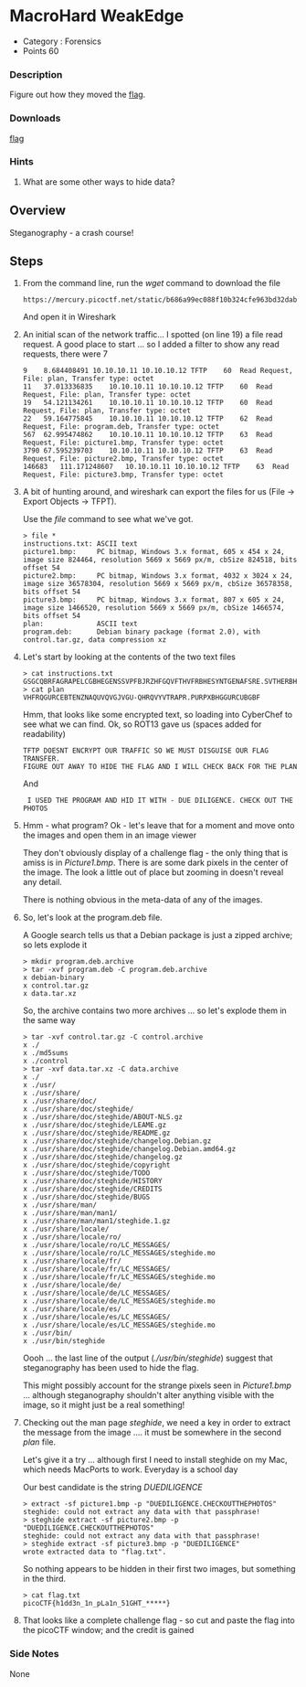 # MacroHard WeakEdge
- Category : Forensics
- Points 60

### Description

Figure out how they moved the [flag](https://mercury.picoctf.net/static/b686a99ec088f10b324cfe963bd32dab/tftp.pcapng).


### Downloads
[flag](./tftp.pcapng)


### Hints

1. What are some other ways to hide data?



## Overview

Steganography - a crash course!


## Steps

1. From the command line, run the *wget* command to download the file

   ```
   https://mercury.picoctf.net/static/b686a99ec088f10b324cfe963bd32dab/tftp.pcapng
   ```

   And open it in Wireshark


2. An initial scan of the network traffic... I spotted (on line 19) a file read request.
   A good place to start ... so I added a filter to show any read requests, there were 7
   ```
   9	8.684408491	10.10.10.11	10.10.10.12	TFTP	60	Read Request, File: plan, Transfer type: octet
   11	37.013336835	10.10.10.11	10.10.10.12	TFTP	60	Read Request, File: plan, Transfer type: octet
   19	54.121134261	10.10.10.11	10.10.10.12	TFTP	60	Read Request, File: plan, Transfer type: octet
   22	59.164775845	10.10.10.11	10.10.10.12	TFTP	62	Read Request, File: program.deb, Transfer type: octet
   567	62.995474862	10.10.10.11	10.10.10.12	TFTP	63	Read Request, File: picture1.bmp, Transfer type: octet
   3790	67.595239703	10.10.10.11	10.10.10.12	TFTP	63	Read Request, File: picture2.bmp, Transfer type: octet
   146683	111.171248607	10.10.10.11	10.10.10.12	TFTP	63	Read Request, File: picture3.bmp, Transfer type: octet
   ```

3. A bit of hunting around, and wireshark can export the files for us (File -> Export Objects -> TFPT).

   Use the *file* command to see what we've got.

   ```
   > file *
   instructions.txt: ASCII text
   picture1.bmp:     PC bitmap, Windows 3.x format, 605 x 454 x 24, image size 824464, resolution 5669 x 5669 px/m, cbSize 824518, bits offset 54
   picture2.bmp:     PC bitmap, Windows 3.x format, 4032 x 3024 x 24, image size 36578304, resolution 5669 x 5669 px/m, cbSize 36578358, bits offset 54
   picture3.bmp:     PC bitmap, Windows 3.x format, 807 x 605 x 24, image size 1466520, resolution 5669 x 5669 px/m, cbSize 1466574, bits offset 54
   plan:             ASCII text
   program.deb:      Debian binary package (format 2.0), with control.tar.gz, data compression xz
   ```

4. Let's start by looking at the contents of the two text files

   ```
   > cat instructions.txt
   GSGCQBRFAGRAPELCGBHEGENSSVPFBJRZHFGQVFTHVFRBHESYNTGENAFSRE.SVTHERBHGNJNLGBUVQRGURSYNTNAQVJVYYPURPXONPXSBEGURCYNA
   > cat plan
   VHFRQGURCEBTENZNAQUVQVGJVGU-QHRQVYVTRAPR.PURPXBHGGURCUBGBF
   ```

   Hmm, that looks like some encrypted text, so loading into CyberChef to see what we can find.
   Ok, so ROT13 gave us (spaces added for readability)
   ```
   TFTP DOESNT ENCRYPT OUR TRAFFIC SO WE MUST DISGUISE OUR FLAG TRANSFER.
   FIGURE OUT AWAY TO HIDE THE FLAG AND I WILL CHECK BACK FOR THE PLAN
   ```
   And
   ```
    I USED THE PROGRAM AND HID IT WITH - DUE DILIGENCE. CHECK OUT THE PHOTOS
   ```


5. Hmm - what program?
   Ok - let's leave that for a moment and move onto the images and open them in an image viewer

   They don't obviously display of a challenge flag - the only thing that is amiss is in *Picture1.bmp*. There is are some dark pixels in the center of the image. The look a little out of place but zooming in doesn't reveal any detail.

   There is nothing obvious in the meta-data of any of the images.


6. So, let's look at the program.deb file.

   A Google search tells us that a Debian package is just a zipped archive; so lets explode it

   ```
   > mkdir program.deb.archive
   > tar -xvf program.deb -C program.deb.archive
   x debian-binary
   x control.tar.gz
   x data.tar.xz
   ```

   So, the archive contains two more archives ... so let's explode them in the same way

   ```
   > tar -xvf control.tar.gz -C control.archive
   x ./
   x ./md5sums
   x ./control
   > tar -xvf data.tar.xz -C data.archive
   x ./
   x ./usr/
   x ./usr/share/
   x ./usr/share/doc/
   x ./usr/share/doc/steghide/
   x ./usr/share/doc/steghide/ABOUT-NLS.gz
   x ./usr/share/doc/steghide/LEAME.gz
   x ./usr/share/doc/steghide/README.gz
   x ./usr/share/doc/steghide/changelog.Debian.gz
   x ./usr/share/doc/steghide/changelog.Debian.amd64.gz
   x ./usr/share/doc/steghide/changelog.gz
   x ./usr/share/doc/steghide/copyright
   x ./usr/share/doc/steghide/TODO
   x ./usr/share/doc/steghide/HISTORY
   x ./usr/share/doc/steghide/CREDITS
   x ./usr/share/doc/steghide/BUGS
   x ./usr/share/man/
   x ./usr/share/man/man1/
   x ./usr/share/man/man1/steghide.1.gz
   x ./usr/share/locale/
   x ./usr/share/locale/ro/
   x ./usr/share/locale/ro/LC_MESSAGES/
   x ./usr/share/locale/ro/LC_MESSAGES/steghide.mo
   x ./usr/share/locale/fr/
   x ./usr/share/locale/fr/LC_MESSAGES/
   x ./usr/share/locale/fr/LC_MESSAGES/steghide.mo
   x ./usr/share/locale/de/
   x ./usr/share/locale/de/LC_MESSAGES/
   x ./usr/share/locale/de/LC_MESSAGES/steghide.mo
   x ./usr/share/locale/es/
   x ./usr/share/locale/es/LC_MESSAGES/
   x ./usr/share/locale/es/LC_MESSAGES/steghide.mo
   x ./usr/bin/
   x ./usr/bin/steghide
   ```

   Oooh ... the last line of the output (*./usr/bin/steghide*) suggest that steganography has been used to hide the flag.

   This might possibly account for the strange pixels seen in *Picture1.bmp* ... although steganography shouldn't alter anything visible with the image, so it might just be a real something!


7. Checking out the man page *steghide*, we need a key in order to extract the message from the image .... it must be somewhere in the second *plan* file.

   Let's give it a try ... although first I need to install steghide on my Mac, which needs MacPorts to work. Everyday is a school day

   Our best candidate is the string *DUEDILIGENCE*

   ```
   > extract -sf picture1.bmp -p "DUEDILIGENCE.CHECKOUTTHEPHOTOS"
   steghide: could not extract any data with that passphrase!
   > steghide extract -sf picture2.bmp -p "DUEDILIGENCE.CHECKOUTTHEPHOTOS"
   steghide: could not extract any data with that passphrase!
   > steghide extract -sf picture3.bmp -p "DUEDILIGENCE"                  
   wrote extracted data to "flag.txt".   
   ```

   So nothing appears to be hidden in their first two images, but something in the third.

   ```
   > cat flag.txt
   picoCTF{h1dd3n_1n_pLa1n_51GHT_*****}
   ```

8. That looks like a complete challenge flag  -  so cut and paste the flag into the picoCTF window; and the credit is gained



### Side Notes

None
